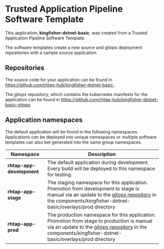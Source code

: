 # Trusted Application Pipeline Software Template

This application, **kingfisher-dotnet-basic**, was created from a Trusted Application Pipeline Software Template.

The software templates create a new source and gitops deployment repositories with a sample source application. 

## Repositories

The source code for your application can be found in [https://github.com/rhtap-hub/kingfisher-dotnet-basic ](https://github.com/rhtap-hub/kingfisher-dotnet-basic ).
 
The gitops repository, which contains the kubernetes manifests for the application can be found in 
[https://github.com/rhtap-hub/kingfisher-dotnet-basic-gitops ](https://github.com/rhtap-hub/kingfisher-dotnet-basic-gitops ) 

## Application namespaces 

The default application will be found in the following namespaces. Applications can be deployed into unique namespaces or multiple software templates can also bet generated into the same group namespaces.  

|  Namespace   |  Description   |  
| -------- | -------- |   
| **rhtap-app-development** | The default application during development. Every build will be deployed to this namespace for testing. | 
| **rhtap-app-stage** | The staging namespace for this application. Promotion from development to stage is manual via an update to the [gitops repository](https://github.com/rhtap-hub/kingfisher-dotnet-basic-gitops ) in the components/kingfisher-dotnet-basic/overlays/prod directory |  
| **rhtap-app-prod** | The production namespace for this application. Promotion from stage to production is manual via an update to the [gitops repository](https://github.com/rhtap-hub/kingfisher-dotnet-basic-gitops ) in the components/kingfisher-dotnet-basic/overlays/prod directory | 